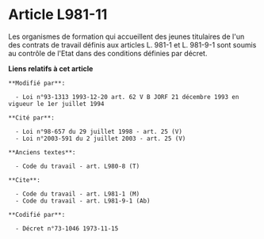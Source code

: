 # Article L981-11

Les organismes de formation qui accueillent des jeunes titulaires de l'un des contrats de travail définis aux articles L.
981-1 et L. 981-9-1 sont soumis au contrôle de l'Etat dans des conditions définies par décret.

**Liens relatifs à cet article**

	**Modifié par**:

	  - Loi n°93-1313 1993-12-20 art. 62 V B JORF 21 décembre 1993 en vigueur le 1er juillet 1994

	**Cité par**:

	  - Loi n°98-657 du 29 juillet 1998 - art. 25 (V)
	  - Loi n°2003-591 du 2 juillet 2003 - art. 25 (V)

	**Anciens textes**:

	  - Code du travail - art. L980-8 (T)

	**Cite**:

	  - Code du travail - art. L981-1 (M)
	  - Code du travail - art. L981-9-1 (Ab)

	**Codifié par**:

	  - Décret n°73-1046 1973-11-15
